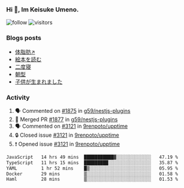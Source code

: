 ### Hi 👋, Im Keisuke Umeno.

<!--
**9renpoto/9renpoto** is a ✨ _special_ ✨ repository because its `README.md` (this file) appears on your GitHub profile.

Here are some ideas to get you started:

- 🔭 I’m currently working on ...
- 🌱 I’m currently learning ...
- 👯 I’m looking to collaborate on ...
- 🤔 I’m looking for help with ...
- 💬 Ask me about ...
- 📫 How to reach me: ...
- 😄 Pronouns: ...
- ⚡ Fun fact: ...
-->

![follow](https://img.shields.io/github/followers/9renpoto?label=Follow&style=social)
![visitors](https://komarev.com/ghpvc/?username=9renpoto&label=Profile%20views&color=0e75b6&style=flat)

### Blogs posts

<!-- BLOG-POST-LIST:START -->
- [体脂肪↗](https://9renpoto.win/entry/2024/08/12/gaining_fat)
- [絵本を読む](https://9renpoto.win/entry/2024/07/26/picture_book)
- [二度寝](https://9renpoto.win/entry/2024/07/18/going_back_to_sleep)
- [朝型](https://9renpoto.win/entry/2024/05/29/im-an-early)
- [子供が生まれました](https://9renpoto.win/entry/2024/04/18/hello-world)
<!-- BLOG-POST-LIST:END -->

### Activity

<!--START_SECTION:activity-->
1. 🗣 Commented on [#1875](https://github.com/g59/nestjs-plugins/pull/1875#issuecomment-2323093613) in [g59/nestjs-plugins](https://github.com/g59/nestjs-plugins)
2. 🎉 Merged PR [#1877](https://github.com/g59/nestjs-plugins/pull/1877) in [g59/nestjs-plugins](https://github.com/g59/nestjs-plugins)
3. 🗣 Commented on [#3121](https://github.com/9renpoto/upptime/issues/3121#issuecomment-2320896276) in [9renpoto/upptime](https://github.com/9renpoto/upptime)
4. 🔒 Closed issue [#3121](https://github.com/9renpoto/upptime/issues/3121) in [9renpoto/upptime](https://github.com/9renpoto/upptime)
5. ❗ Opened issue [#3121](https://github.com/9renpoto/upptime/issues/3121) in [9renpoto/upptime](https://github.com/9renpoto/upptime)
<!--END_SECTION:activity-->

<!--START_SECTION:waka-->

```txt
JavaScript   14 hrs 49 mins  ███████████▓░░░░░░░░░░░░░   47.19 %
TypeScript   11 hrs 15 mins  █████████░░░░░░░░░░░░░░░░   35.87 %
YAML         1 hr 52 mins    █▒░░░░░░░░░░░░░░░░░░░░░░░   05.95 %
Docker       29 mins         ▒░░░░░░░░░░░░░░░░░░░░░░░░   01.58 %
Haml         28 mins         ▒░░░░░░░░░░░░░░░░░░░░░░░░   01.53 %
```

<!--END_SECTION:waka-->
